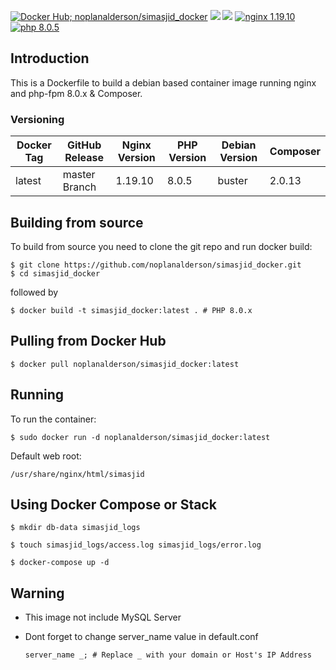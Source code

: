 [![Docker Hub; noplanalderson/simasjid_docker](https://badges.weareopensource.me:/docker/automated/noplanalderson/simasjid_docker?color=blue&label=SIMASJID%20DOCKER&style=for-the-badge)](https://hub.docker.com/r/noplanalderson/simasjid_docker) [![](https://badges.weareopensource.me:/docker/pulls/noplanalderson/simasjid_docker?style=for-the-badge)](https://hub.docker.com/r/noplanalderson/simasjid_docker) [![](https://badges.weareopensource.me:/docker/image-size/noplanalderson/simasjid_docker?style=for-the-badge)](https://hub.docker.com/r/noplanalderson/simasjid_docker) [![nginx 1.19.10](https://img.shields.io/badge/nginx-1.19.10-brightgreen.svg?&logo=nginx&logoColor=white&style=for-the-badge)](https://nginx.org/en/CHANGES) [![php 8.0.5](https://img.shields.io/badge/php--fpm-8.0.5-blue.svg?&logo=php&logoColor=white&style=for-the-badge)](https://secure.php.net/releases/8_0_5.php)

## Introduction
This is a Dockerfile to build a debian based container image running nginx and php-fpm 8.0.x & Composer.

### Versioning
| Docker Tag | GitHub Release | Nginx Version | PHP Version | Debian Version | Composer
|-----|-------|-----|--------|--------|------|
| latest | master Branch |1.19.10 | 8.0.5 | buster | 2.0.13 |

## Building from source
To build from source you need to clone the git repo and run docker build:
```
$ git clone https://github.com/noplanalderson/simasjid_docker.git
$ cd simasjid_docker
```

followed by
```
$ docker build -t simasjid_docker:latest . # PHP 8.0.x
```


## Pulling from Docker Hub
```
$ docker pull noplanalderson/simasjid_docker:latest
```

## Running
To run the container:
```
$ sudo docker run -d noplanalderson/simasjid_docker:latest
```

Default web root:
```
/usr/share/nginx/html/simasjid
```

## Using Docker Compose or Stack

```
$ mkdir db-data simasjid_logs
```
```
$ touch simasjid_logs/access.log simasjid_logs/error.log
```
```
$ docker-compose up -d
```

## Warning
- This image not include MySQL Server
- Dont forget to change server_name value in default.conf

    ```
    server_name _; # Replace _ with your domain or Host's IP Address
    ```
